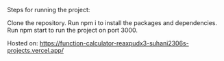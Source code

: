 Steps for running the project:

Clone the repository.
Run npm i to install the packages and dependencies.
Run npm start to run the project on port 3000.

Hosted on: https://function-calculator-reaxpudx3-suhani2306s-projects.vercel.app/
